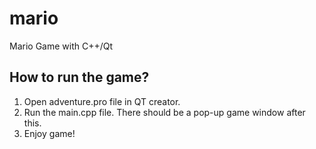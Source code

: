 # mario
Mario Game with C++/Qt

## How to run the game?
1. Open adventure.pro file in QT creator.
2. Run the main.cpp file. There should be a pop-up game window after this.
3. Enjoy game!


